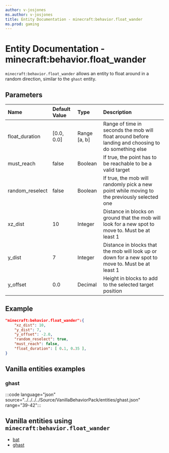 ```yaml
---
author: v-josjones
ms.author: v-josjones
title: Entity Documentation - minecraft:behavior.float_wander
ms.prod: gaming
---
```


# Entity Documentation - minecraft:behavior.float_wander

`minecraft:behavior.float_wander` allows an entity to float around in a random direction, similar to the `ghast` entity.

## Parameters

|Name |Default Value  |Type  |Description  |
|:----------|:----------|:----------|:----------|
|float_duration| [0.0, 0.0]| Range [a, b]|Range of time in seconds the mob will float around before landing and choosing to do something else |
|must_reach| false| Boolean|  If true, the point has to be reachable to be a valid target |
|random_reselect| false| Boolean|  If true, the mob will randomly pick a new point while moving to the previously selected one |
|xz_dist| 10| Integer|  Distance in blocks on ground that the mob will look for a new spot to move to. Must be at least 1 |
| y_dist| 7| Integer|Distance in blocks that the mob will look up or down for a new spot to move to. Must be at least 1 |
| y_offset| 0.0| Decimal| Height in blocks to add to the selected target position |

## Example

```json
"minecraft:behavior.float_wander":{
    "xz_dist": 10,
    "y_dist": 7,
    "y_offset": -2.0,
    "random_reselect": true,
    "must_reach": false,
    "float_duration": [ 0.1, 0.35 ],
}
```

## Vanilla entities examples

### ghast

:::code language="json" source="../../../../Source/VanillaBehaviorPack/entities/ghast.json" range="39-42":::

## Vanilla entities using `minecraft:behavior.float_wander`

- [bat](../../../../Source/VanillaBehaviorPack_Snippets/entities/bat.md)
- [ghast](../../../../Source/VanillaBehaviorPack_Snippets/entities/ghast.md)
